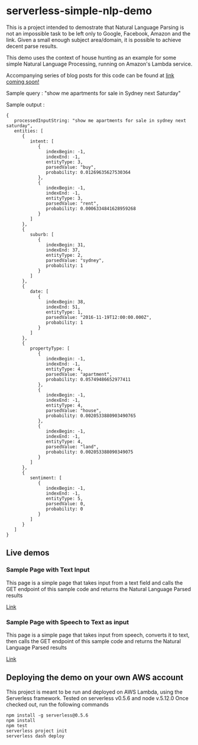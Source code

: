 # serverless-simple-nlp-demo

This is a project intended to demostrate that Natural Language Parsing is not an impossible task to be left only to Google, Facebook, Amazon and the link. Given a small enough subject area/domain, it is possible to achieve decent parse results.

This demo uses the context of house hunting as an example for some simple Natural Language Processing, running on Amazon's Lambda service.

Accompanying series of blog posts for this code can be found at [link coming soon!]()

Sample query : "show me apartments for sale in Sydney next Saturday"

Sample output : 
```
{
   processedInputString: "show me apartments for sale in sydney next saturday",
   entities: [
      {
         intent: [
            {
               indexBegin: -1,
               indexEnd: -1,
               entityType: 3,
               parsedValue: "buy",
               probability: 0.01269635627530364
            },
            {
               indexBegin: -1,
               indexEnd: -1,
               entityType: 3,
               parsedValue: "rent",
               probability: 0.0006334841628959268
            }
         ]
      },
      {
         suburb: [
            {
               indexBegin: 31,
               indexEnd: 37,
               entityType: 2,
               parsedValue: "sydney",
               probability: 1
            }
         ]
      },
      {
         date: [
            {
               indexBegin: 38,
               indexEnd: 51,
               entityType: 1,
               parsedValue: "2016-11-19T12:00:00.000Z",
               probability: 1
            }
         ]
      },
      {
         propertyType: [
            {
               indexBegin: -1,
               indexEnd: -1,
               entityType: 4,
               parsedValue: "apartment",
               probability: 0.05749486652977411
            },
            {
               indexBegin: -1,
               indexEnd: -1,
               entityType: 4,
               parsedValue: "house",
               probability: 0.0020533880903490765
            },
            {
               indexBegin: -1,
               indexEnd: -1,
               entityType: 4,
               parsedValue: "land",
               probability: 0.002053388090349075
            }
         ]
      },
      {
         sentiment: [
            {
               indexBegin: -1,
               indexEnd: -1,
               entityType: 5,
               parsedValue: 0,
               probability: 0
            }
         ]
      }
   ]
}
```

## Live demos
### Sample Page with Text Input
This page is a simple page that takes input from a text field and calls the GET endpoint of this sample code and returns the Natural Language Parsed results

[Link](https://s3-ap-southeast-2.amazonaws.com/serverless-nlp-realestate/web/webspeechdemo1.html)

### Sample Page with Speech to Text as input
This page is a simple page that takes input from speech, converts it to text, then calls the GET endpoint of this sample code and returns the Natural Language Parsed results

[Link](https://s3-ap-southeast-2.amazonaws.com/serverless-nlp-realestate/web/webspeechdemo2.html)

## Deploying the demo on your own AWS account
This project is meant to be run and deployed on AWS Lambda, using the Serverless framework.
Tested on serverless v0.5.6 and node v.5.12.0
Once checked out, run the following commands
```
npm install -g serverless@0.5.6
npm install
npm test
serverless project init
serverless dash deploy
```


